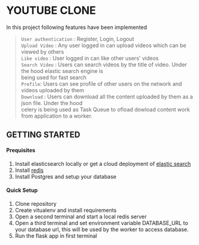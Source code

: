 # YOUTUBE CLONE

In this project following features have been implemented<br>
> `User authentication` : Register, Login, Logout<br>
> `Upload Video` : Any user logged in can upload videos which can be viewed by others<br>
> `Like video` : User logged in can like other users' videos<br>
> `Search Video` : Users can search videos by the title of video. Under the hood elastic search engine is <br> being used for fast search <br>
> `Profile`: Users can see profile of other users on the network and videos uploaded by them<br>
> `Download` : Users can download all the content uploaded by them  as a json file. Under the hood<br>
celery is being used as Task Queue to ofload dowload content work from application to a worker.<br>

## GETTING STARTED

#### Prequisites
1. Install elasticsearch locally or get a cloud deployment of [elastic search](https://www.elastic.co/)
2. Install [redis](https://redis.io/download)
3. Install Postgres and setup your database

#### Quick Setup

1. Clone repository
2. Create vitualenv and install requirements
3. Open a second terminal and start a local redis server
4. Open a third terminal and set environment variable DATABASE_URL to your database url, this
will be used by the worker to access database. 
5. Run the flask app in first terminal



